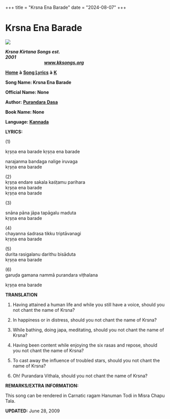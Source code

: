 +++
title = "Krsna Ena Barade"
date = "2024-08-07"
+++

# Krsna Ena Barade
**[![](http://kksongs.org/image_files/image002.jpg)](http://kksongs.org/)**

**_Krsna_** **_Kirtana Songs est. 2001_**                                                                                                                                                      **_www.kksongs.org_**

**[Home](http://kksongs.org/)** **à** **[Song Lyrics](http://kksongs.org/lyrics.html)** **à** **[K](http://kksongs.org/songs/song_k.html)**

**Song Name: Krsna Ena Barade**

**Official Name: None**

**Author:** [**Purandara** **Dasa**](http://kksongs.org/authors/list/purandara.html)

**Book Name: None**

**Language: [Kannada](http://kksongs.org/language/list/kannada.html)**

**LYRICS:**

(1)

kṛṣṇa ena barade kṛṣṇa ena barade

narajanma bandaga nalige iruvaga  
kṛṣṇa ena barade

(2)  
kṛṣṇa endare sakala kaśṭamu parihara  
kṛṣṇa ena barade  
kṛṣṇa ena barade

(3)

snāna pāna jāpa tapāgalu maduta  
kṛṣṇa ena barade

(4)  
chayanna śadrasa tikku triptāvanagi  
kṛṣṇa ena barade

(5)  
durita rasigalanu darithu bisāduta  
kṛṣṇa ena barade

(6)  
garuḍa gamana nammā purandara viṭhalana

kṛṣṇa ena barade

**TRANSLATION**  
1) Having attained a human life and while you still have a voice, should you not chant the name of Krsna?  
  

2) In happiness or in distress, should you not chant the name of Krsna?  
  

3) While bathing, doing japa, meditating, should you not chant the name of Krsna?  
  

4) Having been content while enjoying the six rasas and repose, should you not chant the name of Krsna?  
  

5) To cast away the influence of troubled stars, should you not chant the name of Krsna?  
  

6) Oh! Purandara Vithala, should you not chant the name of Krsna?

**REMARKS/EXTRA INFORMATION:**

This song can be rendered in Carnatic ragam Hanuman Todi in Misra Chapu Tala.

**UPDATED:** June 28, 2009